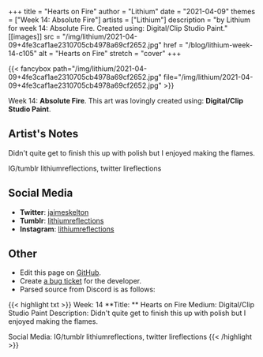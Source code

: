 +++
title =       "Hearts on Fire"
author =      "Lithium"
date =        "2021-04-09"
themes =      ["Week 14: Absolute Fire"]
artists =     ["Lithium"]
description = "by Lithium for week 14: Absolute Fire. Created using: Digital/Clip Studio Paint."
[[images]]
              src = "/img/lithium/2021-04-09+4fe3caf1ae2310705cb4978a69cf2652.jpg"
              href = "/blog/lithium-week-14-c105"
              alt = "Hearts on Fire"
              stretch = "cover"
+++


{{< fancybox path="/img/lithium/2021-04-09+4fe3caf1ae2310705cb4978a69cf2652.jpg" file="/img/lithium/2021-04-09+4fe3caf1ae2310705cb4978a69cf2652.jpg" >}}


Week 14: **Absolute Fire**. This art was lovingly created using: **Digital/Clip Studio Paint**.

## Artist's Notes

Didn't quite get to finish this up with polish but I enjoyed making the flames.

IG/tumblr lithiumreflections, twitter lireflections

## Social Media

- **Twitter**: <a href='https://twitter.com/jaimeskelton' target='_blank'>jaimeskelton</a>
- **Tumblr**: <a href='https://lithiumreflections.tumblr.com' target='_blank'>lithiumreflections</a>
- **Instagram**: <a href='https://instagram.com/lithiumreflections' target='_blank'>lithiumreflections</a>


## Other

- Edit this page on [GitHub](https://github.com/teaminkling/web-refresh/edit/main/blog/content/blog/lithium-week-14-c105.md).
- Create [a bug ticket](https://github.com/teaminkling/web-refresh/issues/new?assignees=&labels=bug&template=problem-report.md&title=) for the developer.
- Parsed source from Discord is as follows:

{{< highlight txt >}}
Week: 14
**Title:  ** Hearts on Fire
Medium: Digital/Clip Studio Paint
Description: Didn't quite get to finish this up with polish but I enjoyed making the flames.

Social Media: IG/tumblr lithiumreflections, twitter lireflections
{{< /highlight >}}